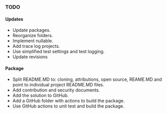 ### TODO

#### Updates

* Update packages.
* Reorganize folders. 
* Implement nullable. 
* Add trace log projects. 
* Use simplified test settings and test logging.
* Update revisions

#### Package

* Split README.MD to: cloning, attributions, open source, REAME.MD and point to individual project README.MD files.
* Add contribution and security documents.
* Add the solution to GitHub.
* Add a GitHub folder with actions to build the package.
* Use GitHub actions to unit test and build the package.
